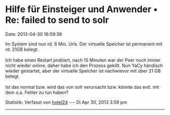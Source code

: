 Hilfe für Einsteiger und Anwender • Re: failed to send to solr
==============================================================

Date: 2013-04-30 16:59:36

Im System sind nun rd. 6 Mio. Urls. Der virtuelle Speicher ist permanent
mit rd. 21GB belegt.\
\
Ich habe einen Restart probiert, nach 15 Minuten war der Peer noch immer
nicht wieder online, daher habe ich den Prozess gekillt. Nun YaCy
händisch wieder gestartet, aber der virtuelle Speicher ist nachwievor
mit über 21 GB belegt.\
\
Ist das normal bzw. wird das von solr verursacht bzw. könnte das evtl.
mit dem o.a. Fehler zu tun haben?

Statistik: Verfasst von
[hotel24](http://forum.yacy-websuche.de/memberlist.php?mode=viewprofile&u=8871)
--- Di Apr 30, 2013 3:59 pm

------------------------------------------------------------------------
